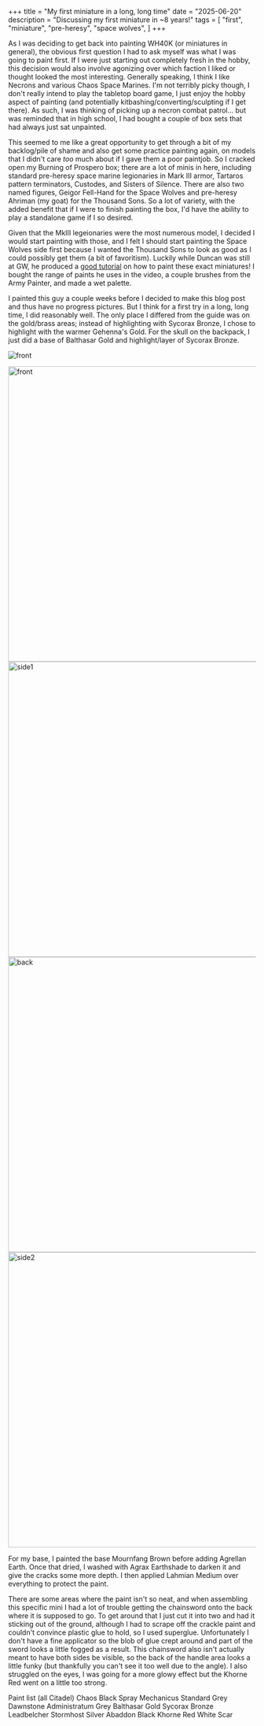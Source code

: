 +++
title = "My first miniature in a long, long time"
date = "2025-06-20"
description = "Discussing my first miniature in ~8 years!"
tags = [
    "first",
    "miniature",
    "pre-heresy",
    "space wolves",
]
+++

As I was deciding to get back into painting WH40K (or miniatures in general), the obvious first question I had to ask myself was what I was going to paint first. If I were just starting out completely fresh in the hobby, this decision would also involve agonizing over which faction I liked or thought looked the most interesting. Generally speaking, I think I like Necrons and various Chaos Space Marines. I'm not terribly picky though, I don't really intend to play the tabletop board game, I just enjoy the hobby aspect of painting (and potentially kitbashing/converting/sculpting if I get there). As such, I was thinking of picking up a necron combat patrol... but was reminded that in high school, I had bought a couple of box sets that had always just sat unpainted.

This seemed to me like a great opportunity to get through a bit of my backlog/pile of shame and also get some practice painting again, on models that I didn't care *too* much about if I gave them a poor paintjob. So I cracked open my Burning of Prospero box; there are a lot of minis in here, including standard pre-heresy space marine legionaries in Mark III armor, Tartaros pattern terminators, Custodes, and Sisters of Silence. There are also two named figures, Geigor Fell-Hand for the Space Wolves and pre-heresy Ahriman (my goat) for the Thousand Sons. So a lot of variety, with the added benefit that if I were to finish painting the box, I'd have the ability to play a standalone game if I so desired.

Given that the MkIII legeionaries were the most numerous model, I decided I would start painting with those, and I felt I should start painting the Space Wolves side first because I wanted the Thousand Sons to look as good as I could possibly get them (a bit of favoritism). Luckily while Duncan was still at GW, he produced a [good tutorial](https://www.youtube.com/watch?v=-cAB8UsSSos) on how to paint these exact miniatures! I bought the range of paints he uses in the video, a couple brushes from the Army Painter, and made a wet palette.

I painted this guy a couple weeks before I decided to make this blog post and thus have no progress pictures. But I think for a first try in a long, long time, I did reasonably well. The only place I differed from the guide was on the gold/brass areas; instead of highlighting with Sycorax Bronze, I chose to highlight with the warmer Gehenna's Gold. For the skull on the backpack, I just did a base of Balthasar Gold and highlight/layer of Sycorax Bronze.

![front](../content/blog/im1.JPG)

<img src="im1.JPG" alt="front" width="600"/>

<img src="im2.JPG" alt="side1" width="600"/>

<img src="im3.JPG" alt="back" width="600"/>

<img src="im4.JPG" alt="side2" width="600"/>

For my base, I painted the base Mournfang Brown before adding Agrellan Earth. Once that dried, I washed with Agrax Earthshade to darken it and give the cracks some more depth. I then applied Lahmian Medium over everything to protect the paint.

There are some areas where the paint isn't so neat, and when assembling this specific mini I had a lot of trouble getting the chainsword onto the back where it is supposed to go. To get around that I just cut it into two and had it sticking out of the ground, although I had to scrape off the crackle paint and couldn't convince plastic glue to hold, so I used superglue. Unfortunately I don't have a fine applicator so the blob of glue crept around and part of the sword looks a little fogged as a result. This chainsword also isn't actually meant to have both sides be visible, so the back of the handle area looks a little funky (but thankfully you can't see it too well due to the angle). I also struggled on the eyes, I was going for a more glowy effect but the Khorne Red went on a little too strong.

Paint list (all Citadel)
Chaos Black Spray
Mechanicus Standard Grey
Dawnstone
Administratum Grey
Balthasar Gold
Sycorax Bronze
Leadbelcher
Stormhost Silver
Abaddon Black
Khorne Red
White Scar
